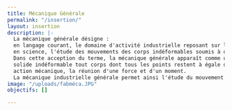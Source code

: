 ```yaml
---
title: Mécanique Générale
permalink: "/insertion/"
layout: insertion
description: |-
  La mécanique générale désigne :
  en langage courant, le domaine d'activité industrielle reposant sur l'usinage de précision;
  en science, l'étude des mouvements des corps indéformables soumis à des actions mécaniques.
  Dans cette acception du terme, la mécanique générale apparaît comme une branche de la mécanique en tant que science. On entend alors par :
  solide indéformable tout corps dont tous les points restent à égale distance les uns des autres durant l'étude (voir Mécanique du solide) ;
  action mécanique, la réunion d'une force et d'un moment.
  La mécanique industrielle générale permet ainsi l'étude du mouvement d'un solide, appelée dynamique, qui fait intervenir les notions d'inertie, de temps et d'action mécanique
image: "/uploads/fabméca.JPG"
objectifs: []

---
```

